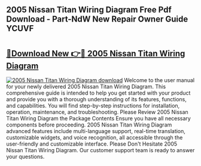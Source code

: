 ## 2005 Nissan Titan Wiring Diagram Free Pdf Download - Part-NdW New Repair Owner Guide YCUVF

# <h2><a href="http://dfrjgfh.blite.top/?on=2005+Nissan+Titan+Wiring+Diagram">🔗Download New 👉🔴 2005 Nissan Titan Wiring Diagram</a></h2>

[![2005 Nissan Titan Wiring Diagram download](https://i.imgur.com/lujVjoI.png)](http://dfrjgfh.blite.top/?on=2005+Nissan+Titan+Wiring+Diagram)
Welcome to the user manual for your newly delivered 2005 Nissan Titan Wiring Diagram. This comprehensive guide is intended to help you get started with your product and provide you with a thorough understanding of its features, functions, and capabilities. You will find step-by-step instructions for installation, operation, maintenance, and troubleshooting. Please Review 2005 Nissan Titan Wiring Diagram the Package Contents Ensure you have all necessary components before proceeding. 2005 Nissan Titan Wiring Diagram advanced features include multi-language support, real-time translation, customizable widgets, and voice recognition, all accessible through the user-friendly and customizable interface. Please Don't Hesitate 2005 Nissan Titan Wiring Diagram. Our customer support team is ready to answer your questions.

